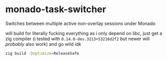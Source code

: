 # monado-task-switcher

Switches between multiple active non-overlay sessions under Monado

will build for literally fucking everything as i only depend on libc, just get a zig compiler (i tested with `0.14.0-dev.3213+53216d2f2` but newer will *probably* also work) and go wild idk

```bash
zig build -Doptimize=ReleaseSafe
```
